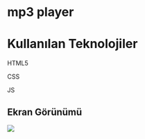 <h1> mp3 player </h1>

<h1> Kullanılan Teknolojiler </h1>

HTML5

CSS

JS

<h2> Ekran Görünümü</h2>

![](screen.gif)
